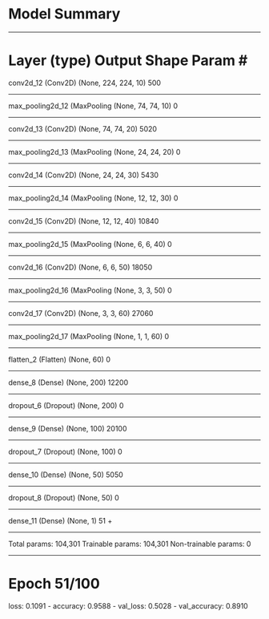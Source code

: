 # Model Summary
_________________________________________________________________
Layer (type)                 Output Shape              Param #   
=================================================================
conv2d_12 (Conv2D)           (None, 224, 224, 10)      500       
_________________________________________________________________
max_pooling2d_12 (MaxPooling (None, 74, 74, 10)        0         
_________________________________________________________________
conv2d_13 (Conv2D)           (None, 74, 74, 20)        5020      
_________________________________________________________________
max_pooling2d_13 (MaxPooling (None, 24, 24, 20)        0         
_________________________________________________________________
conv2d_14 (Conv2D)           (None, 24, 24, 30)        5430      
_________________________________________________________________
max_pooling2d_14 (MaxPooling (None, 12, 12, 30)        0         
_________________________________________________________________
conv2d_15 (Conv2D)           (None, 12, 12, 40)        10840     
_________________________________________________________________
max_pooling2d_15 (MaxPooling (None, 6, 6, 40)          0         
_________________________________________________________________
conv2d_16 (Conv2D)           (None, 6, 6, 50)          18050     
_________________________________________________________________
max_pooling2d_16 (MaxPooling (None, 3, 3, 50)          0         
_________________________________________________________________
conv2d_17 (Conv2D)           (None, 3, 3, 60)          27060     
_________________________________________________________________
max_pooling2d_17 (MaxPooling (None, 1, 1, 60)          0         
_________________________________________________________________
flatten_2 (Flatten)          (None, 60)                0         
_________________________________________________________________
dense_8 (Dense)              (None, 200)               12200     
_________________________________________________________________
dropout_6 (Dropout)          (None, 200)               0         
_________________________________________________________________
dense_9 (Dense)              (None, 100)               20100     
_________________________________________________________________
dropout_7 (Dropout)          (None, 100)               0         
_________________________________________________________________
dense_10 (Dense)             (None, 50)                5050      
_________________________________________________________________
dropout_8 (Dropout)          (None, 50)                0         
_________________________________________________________________
dense_11 (Dense)             (None, 1)                 51        +
_________________________________________________________________
Total params: 104,301
Trainable params: 104,301
Non-trainable params: 0

_________________________________________________________________
Epoch 51/100
=================================================================
loss: 0.1091 - accuracy: 0.9588 - val_loss: 0.5028 - val_accuracy: 0.8910